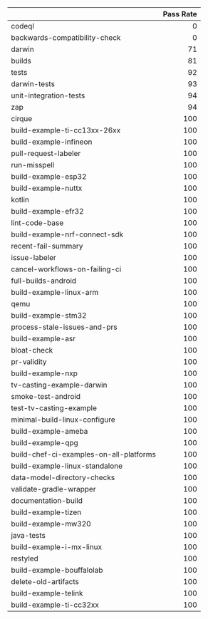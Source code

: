 |                                         |   Pass Rate |
|:----------------------------------------|------------:|
| codeql                                  |           0 |
| backwards-compatibility-check           |           0 |
| darwin                                  |          71 |
| builds                                  |          81 |
| tests                                   |          92 |
| darwin-tests                            |          93 |
| unit-integration-tests                  |          94 |
| zap                                     |          94 |
| cirque                                  |         100 |
| build-example-ti-cc13xx-26xx            |         100 |
| build-example-infineon                  |         100 |
| pull-request-labeler                    |         100 |
| run-misspell                            |         100 |
| build-example-esp32                     |         100 |
| build-example-nuttx                     |         100 |
| kotlin                                  |         100 |
| build-example-efr32                     |         100 |
| lint-code-base                          |         100 |
| build-example-nrf-connect-sdk           |         100 |
| recent-fail-summary                     |         100 |
| issue-labeler                           |         100 |
| cancel-workflows-on-failing-ci          |         100 |
| full-builds-android                     |         100 |
| build-example-linux-arm                 |         100 |
| qemu                                    |         100 |
| build-example-stm32                     |         100 |
| process-stale-issues-and-prs            |         100 |
| build-example-asr                       |         100 |
| bloat-check                             |         100 |
| pr-validity                             |         100 |
| build-example-nxp                       |         100 |
| tv-casting-example-darwin               |         100 |
| smoke-test-android                      |         100 |
| test-tv-casting-example                 |         100 |
| minimal-build-linux-configure           |         100 |
| build-example-ameba                     |         100 |
| build-example-qpg                       |         100 |
| build-chef-ci-examples-on-all-platforms |         100 |
| build-example-linux-standalone          |         100 |
| data-model-directory-checks             |         100 |
| validate-gradle-wrapper                 |         100 |
| documentation-build                     |         100 |
| build-example-tizen                     |         100 |
| build-example-mw320                     |         100 |
| java-tests                              |         100 |
| build-example-i-mx-linux                |         100 |
| restyled                                |         100 |
| build-example-bouffalolab               |         100 |
| delete-old-artifacts                    |         100 |
| build-example-telink                    |         100 |
| build-example-ti-cc32xx                 |         100 |